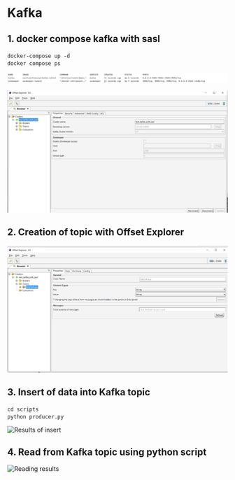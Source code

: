 # Kafka
## 1. docker compose kafka with sasl
`docker-compose up -d`  
`docker compose ps`

![Intermediate results](https://github.com/Basilt69/WB_Practice_BI_Olap/blob/master/Kafka/images/img.png)

![Offset Explorer is connected](https://github.com/Basilt69/WB_Practice_BI_Olap/blob/master/Kafka/images/img_1.png)

## 2. Creation of topic with Offset Explorer

![New test topic](https://github.com/Basilt69/WB_Practice_BI_Olap/blob/master/Kafka/images/img_2.png)

## 3. Insert of data into Kafka topic
`cd scripts`  
`python producer.py`

![Results of insert]()

## 4. Read from Kafka topic using python script

![Reading results]()
